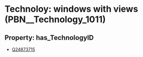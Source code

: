 # Technoloy: __windows with views__ (PBN__Technology_1011)

## Property: has_TechnologyID

* [Q24873715](Q24873715)

